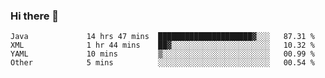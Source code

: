 ### Hi there 👋

<!--
**urzz/urzz** is a ✨ _special_ ✨ repository because its `README.md` (this file) appears on your GitHub profile.

Here are some ideas to get you started:

- 🔭 I’m currently working on ...
- 🌱 I’m currently learning ...
- 👯 I’m looking to collaborate on ...
- 🤔 I’m looking for help with ...
- 💬 Ask me about ...
- 📫 How to reach me: ...
- 😄 Pronouns: ...
- ⚡ Fun fact: ...
-->

<!--START_SECTION:waka-->

```text
Java             14 hrs 47 mins  █████████████████████▓░░░   87.31 %
XML              1 hr 44 mins    ██▓░░░░░░░░░░░░░░░░░░░░░░   10.32 %
YAML             10 mins         ▒░░░░░░░░░░░░░░░░░░░░░░░░   00.99 %
Other            5 mins          ░░░░░░░░░░░░░░░░░░░░░░░░░   00.54 %
```

<!--END_SECTION:waka-->
